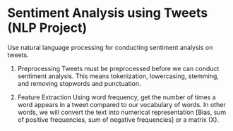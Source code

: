 # Sentiment Analysis using Tweets (NLP Project)
Use natural language processing for conducting sentiment analysis on tweets.

1. Preprocessing
    Tweets must be preprocessed before we can conduct sentiment analysis. This means tokenization, lowercasing, stemming, and removing stopwords and punctuation.

2. Feature Extraction
     Using word frequency, get the number of times a word appears in a tweet compared to our vocabulary of words. In other words, we will convert the text into numerical representation [Bias, sum of positive frequencies, sum of negative frequencies] or a matrix (X).
